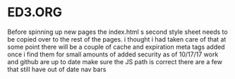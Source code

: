 # ED3.ORG

Before spinning up new pages the index.html s second style sheet needs to be copied over to the rest of the pages.
i thought i had taken care of that 
at some point there will be a couple of cache and expiration meta tags added once i find them for small amounts of added security
as of 10/17/17 work and github are up to date 
make sure the JS path is correct 
there are a few that still have out of date nav bars 
